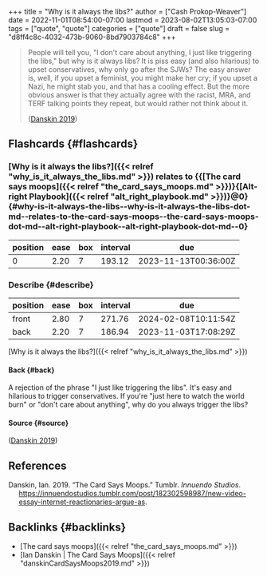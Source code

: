 +++
title = "Why is it always the libs?"
author = ["Cash Prokop-Weaver"]
date = 2022-11-01T08:54:00-07:00
lastmod = 2023-08-02T13:05:03-07:00
tags = ["quote", "quote"]
categories = ["quote"]
draft = false
slug = "d8ff4c8c-4032-473b-9060-8bd7903784c8"
+++

> People will tell you, "I don't care about anything, I just like triggering the libs," but why is it always libs? It is piss easy (and also hilarious) to upset conservatives, why only go after the SJWs? The easy answer is, well, if you upset a feminist, you might make her cry; if you upset a Nazi, he might stab you, and that has a cooling effect. But the more obvious answer is that they actually agree with the racist, MRA, and TERF talking points they repeat, but would rather not think about it.
>
> (<a href="#citeproc_bib_item_1">Danskin 2019</a>)


## Flashcards {#flashcards}


### [Why is it always the libs?]({{< relref "why_is_it_always_the_libs.md" >}}) relates to {{[The card says moops]({{< relref "the_card_says_moops.md" >}})}{[Alt-right Playbook]({{< relref "alt_right_playbook.md" >}})}@0} {#why-is-it-always-the-libs--why-is-it-always-the-libs-dot-md--relates-to-the-card-says-moops--the-card-says-moops-dot-md--alt-right-playbook--alt-right-playbook-dot-md--0}

| position | ease | box | interval | due                  |
|----------|------|-----|----------|----------------------|
| 0        | 2.20 | 7   | 193.12   | 2023-11-13T00:36:00Z |


### Describe {#describe}

| position | ease | box | interval | due                  |
|----------|------|-----|----------|----------------------|
| front    | 2.80 | 7   | 271.76   | 2024-02-08T10:11:54Z |
| back     | 2.20 | 7   | 186.94   | 2023-11-03T17:08:29Z |

[Why is it always the libs?]({{< relref "why_is_it_always_the_libs.md" >}})


#### Back {#back}

A rejection of the phrase "I just like triggering the libs". It's easy and hilarious to trigger conservatives. If you're "just here to watch the world burn" or "don't care about anything", why do you always trigger the libs?


#### Source {#source}

(<a href="#citeproc_bib_item_1">Danskin 2019</a>)

## References

<style>.csl-entry{text-indent: -1.5em; margin-left: 1.5em;}</style><div class="csl-bib-body">
  <div class="csl-entry"><a id="citeproc_bib_item_1"></a>Danskin, Ian. 2019. “The Card Says Moops.” Tumblr. <i>Innuendo Studios</i>. <a href="https://innuendostudios.tumblr.com/post/182302598987/new-video-essay-internet-reactionaries-argue-as">https://innuendostudios.tumblr.com/post/182302598987/new-video-essay-internet-reactionaries-argue-as</a>.</div>
</div>


## Backlinks {#backlinks}

-   [The card says moops]({{< relref "the_card_says_moops.md" >}})
-   [Ian Danskin | The Card Says Moops]({{< relref "danskinCardSaysMoops2019.md" >}})
